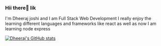 ### Hii there👋 lik
I'm Dheeraj joshi and I am Full Stack Web Development I really enjoy the learning different languages and frameworks like react as well as now I am learning node express

[![Dheeraj's GitHub stats](https://github-readme-stats.vercel.app/api?username=Dheeraj-2205)](https://github.com/Dheeraj-2205/github-readme-stats)
